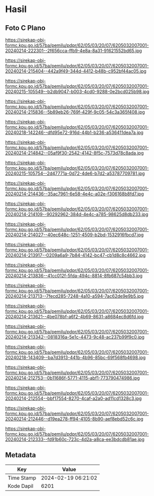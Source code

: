 # Hasil

## Foto C Plano

https://sirekap-obj-formc.kpu.go.id/57ba/pemilu/pdpr/62/05/03/20/07/6205032007001-20240214-222301--2f656cca-ffb9-4e8a-8a31-91621552bd65.jpg

https://sirekap-obj-formc.kpu.go.id/57ba/pemilu/pdpr/62/05/03/20/07/6205032007001-20240214-215404--442a9f49-344d-4412-b48b-c952bf44ac05.jpg

https://sirekap-obj-formc.kpu.go.id/57ba/pemilu/pdpr/62/05/03/20/07/6205032007001-20240215-105549--b2db9047-b003-4cd0-9288-0e2bcd025b98.jpg

https://sirekap-obj-formc.kpu.go.id/57ba/pemilu/pdpr/62/05/03/20/07/6205032007001-20240214-215836--5b89eb26-769f-429f-9c05-54c3a365f408.jpg

https://sirekap-obj-formc.kpu.go.id/57ba/pemilu/pdpr/62/05/03/20/07/6205032007001-20240218-142246--dfd95e72-916d-44b1-b236-a536411dea7a.jpg

https://sirekap-obj-formc.kpu.go.id/57ba/pemilu/pdpr/62/05/03/20/07/6205032007001-20240214-214842--05af9f30-2542-4142-8f5c-7573d78c8ada.jpg

https://sirekap-obj-formc.kpu.go.id/57ba/pemilu/pdpr/62/05/03/20/07/6205032007001-20240215-105754--2d47771a-0d72-4de6-b7d2-a53787709781.jpg

https://sirekap-obj-formc.kpu.go.id/57ba/pemilu/pdpr/62/05/03/20/07/6205032007001-20240214-214436--35ac7961-6e58-4e4c-a02e-f306168b8fd7.jpg

https://sirekap-obj-formc.kpu.go.id/57ba/pemilu/pdpr/62/05/03/20/07/6205032007001-20240214-214109--90292962-384d-4e4c-a785-98625d8db233.jpg

https://sirekap-obj-formc.kpu.go.id/57ba/pemilu/pdpr/62/05/03/20/07/6205032007001-20240214-214027--40ec648c-1251-4509-b2bd-1532916fbcd7.jpg

https://sirekap-obj-formc.kpu.go.id/57ba/pemilu/pdpr/62/05/03/20/07/6205032007001-20240214-213917--0209a6a9-7b84-4142-bc47-cb1d8c8c4662.jpg

https://sirekap-obj-formc.kpu.go.id/57ba/pemilu/pdpr/62/05/03/20/07/6205032007001-20240214-213836--41cc012f-5fda-494c-8814-8fb687c54bb3.jpg

https://sirekap-obj-formc.kpu.go.id/57ba/pemilu/pdpr/62/05/03/20/07/6205032007001-20240214-213713--7fecd285-7248-4a10-a594-7ac62de9e9b5.jpg

https://sirekap-obj-formc.kpu.go.id/57ba/pemilu/pdpr/62/05/03/20/07/6205032007001-20240214-213621--4be078bf-a6f2-4b69-8631-a8684ec8d6fd.jpg

https://sirekap-obj-formc.kpu.go.id/57ba/pemilu/pdpr/62/05/03/20/07/6205032007001-20240214-213342--0818316a-5e1c-4473-9c48-ac237b99f9c0.jpg

https://sirekap-obj-formc.kpu.go.id/57ba/pemilu/pdpr/62/05/03/20/07/6205032007001-20240218-143409--ba7d3913-441b-4b96-85bc-69f568fb4698.jpg

https://sirekap-obj-formc.kpu.go.id/57ba/pemilu/pdpr/62/05/03/20/07/6205032007001-20240214-212753--0b11686f-5771-4115-abf1-773790474986.jpg

https://sirekap-obj-formc.kpu.go.id/57ba/pemilu/pdpr/62/05/03/20/07/6205032007001-20240214-212554--bbf17554-8270-4caf-a2a0-ad11cd1328c3.jpg

https://sirekap-obj-formc.kpu.go.id/57ba/pemilu/pdpr/62/05/03/20/07/6205032007001-20240214-212446--d19ea278-ff94-4105-8b90-aef8ebd52c6c.jpg

https://sirekap-obj-formc.kpu.go.id/57ba/pemilu/pdpr/62/05/03/20/07/6205032007001-20240214-212333--fd91b60c-723c-4d2a-a8ca-ee3bdcdb81ae.jpg


## Metadata

| Key        | Value               |
| ---------- | ------------------- |
| Time Stamp | 2024-02-19 06:21:02 |
| Kode Dapil | 6201                |



